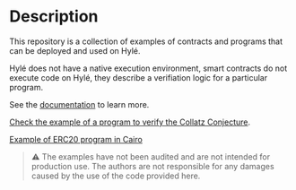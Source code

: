 # Description

This repository is a collection of examples of contracts and programs that can be deployed and used on Hylé.

Hylé does not have a native execution environment, smart contracts do not execute code on Hylé, they describe a verifiation logic for a particular program. 


See the [documentation](https://docs.hyle.eu/developers/using-the-cli/your-first-smart-contract/) to learn more.

[Check the example of a program to verify the Collatz Conjecture](https://github.com/Hyle-org/collatz-conjecture/). 

[Example of ERC20 program in Cairo](https://github.com/Hyle-org/vibe-check/tree/main/cairo-smile-token)

> ⚠️ The examples have not been audited and are not intended for production use.
> The authors are not responsible for any damages caused by the use of the code provided here.
